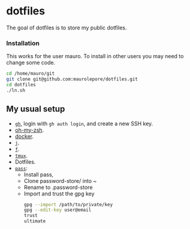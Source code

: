 # dotfiles

The goal of dotfiles is to store my public dotfiles.

### Installation

This works for the user mauro. To install in other users you may need to
change some code.

```bash
cd /home/mauro/git
git clone git@github.com:maurolepore/dotfiles.git
cd dotfiles
./ln.sh
```

## My usual setup

* [`gh`](https://cli.github.com/), login with `gh auth login`, and create a new SSH key.
* [oh-my-zsh](https://ohmyz.sh/).
* [docker](https://docs.docker.com/engine/install/ubuntu/#install-using-the-repository).
* [`j`](https://github.com/wting/autojump).
* [`f`](https://github.com/dylanaraps/fff).
* [`tmux`](https://tmuxcheatsheet.com/). 
* Dotfiles.
* [`pass`](https://www.passwordstore.org/): 
    * Install pass, 
    * Clone password-store/ into ~
    * Rename to .password-store
    * Import and trust the gpg key
      ```bash
      gpg --import /path/to/private/key
      gpg --edit-key user@email
      trust
      ultimate
      ```

